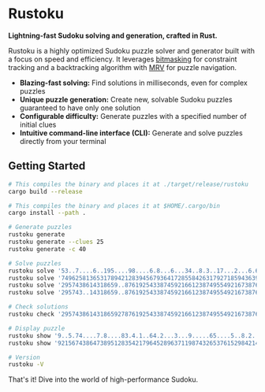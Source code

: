 # Rustoku

**Lightning-fast Sudoku solving and generation, crafted in Rust.**

Rustoku is a highly optimized Sudoku puzzle solver and generator built with a focus on speed and efficiency.
It leverages [bitmasking] for constraint tracking and a backtracking algorithm with [MRV] for
puzzle navigation.

- **Blazing-fast solving:** Find solutions in milliseconds, even for complex puzzles
- **Unique puzzle generation:** Create new, solvable Sudoku puzzles guaranteed to have only one solution
- **Configurable difficulty:** Generate puzzles with a specified number of initial clues
- **Intuitive command-line interface (CLI):** Generate and solve puzzles directly from your terminal

## Getting Started

```bash
# This compiles the binary and places it at ./target/release/rustoku
cargo build --release

# This compiles the binary and places it at $HOME/.cargo/bin
cargo install --path .

# Generate puzzles
rustoku generate
rustoku generate --clues 25
rustoku generate -c 40

# Solve puzzles
rustoku solve '53..7....6..195....98....6.8...6...34..8.3..17...2...6.6....28....419..5....8..79'
rustoku solve '749625813653178942128394567936417285584263179271859436392781654867542391415936...'
rustoku solve '2957438614318659..8761925433874592166123874955492167387635.41899286713541549386..' --all
rustoku solve '295743..14318659..8761925433874592166123874955492167387635.......................' --all

# Check solutions
rustoku check '295743861431865927876192543387459216612387495549216738763524189154938672928671354'

# Display puzzle
rustoku show '9..5.74....7.8....83.4.1..64.2...3...9.....65....5..8.2..9.8....8..74...7..21.8.3'
rustoku show '921567438647389512835421796452896371198743265376152984214938657583674129769215843'

# Version
rustoku -V
```

That's it! Dive into the world of high-performance Sudoku.

[bitmasking]: https://www.geeksforgeeks.org/what-is-bitmasking/
[MRV]: https://www.alooba.com/skills/concepts/data-science-6/minimum-remaining-values/
